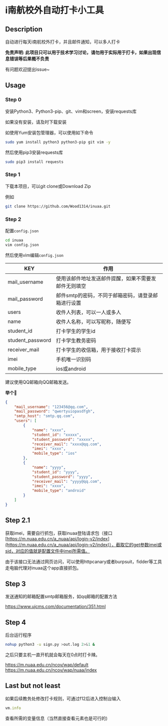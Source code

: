 # i南航校外自动打卡小工具

## Description

自动进行每天i南航校外打卡，并且邮件通知，可以多人打卡

**免责声明: 此项目只可以用于技术学习讨论，请勿用于实际用于打卡，如果出现信息错误等后果概不负责**

有问题欢迎提出issue~


## Usage

### Step 0

安装Python3、Python3-pip、git、vim和screen，安装requests库

如果没有安装，请及时下载安装

如使用Yum安装包管理器，可以使用如下命令
``` sh
sudo yum install python3 python3-pip git vim -y
```
然后使用pip3安装requests库
``` sh
sudo pip3 install requests
```

### Step 1

下载本项目，可以git clone或Download Zip

例如
``` sh
git clone https://github.com/Wood1314/inuaa.git
```

### Step 2

配置`config.json`

``` sh
cd inuaa
vim config.json
```

然后使用vim编辑`config.json`

|  KEY   | 作用  |
|  ----  | ----  |
| mail_username  | 使用该邮件地址发送邮件提醒，如果不需要发邮件无则填空 |
| mail_password  | 邮件smtp的密码，不同于邮箱密码，请登录邮箱进行设置 |
|  users  |  收件人列表，可以一人或多人  |
|  name  |  收件人名称，可以写昵称，随便写  |
|  student_id  |  打卡学生的学生id  |
|  student_password  | 打卡学生教务密码  |
|  receiver_mail  | 打卡学生的收信箱，用于接收打卡提示  |
|	 imei | 手机唯一识别码 |
|  mobile_type | ios或android |

建议使用QQ邮箱向QQ邮箱发送。

**举个🌰**

``` json
{
    "mail_username": "123456@qq.com",
    "mail_password": "qwertyuiopasdfgh",
    "smtp_host": "smtp.qq.com",
    "users": [
        {
            "name": "xxxx",
            "student_id": "xxxxx",
            "student_password": "xxxxx",
            "receiver_mail": "xxxx@qq.com",
          	"imei": "xxxx",
            "mobile_type": "ios"
        },
        {
            "name": "yyyy",
            "student_id": "yyyy",
            "student_password": "yyyy",
            "receiver_mail": "yyyy@qq.com",
          	"imei": "xxxx",
            "mobile_type": "android"
        }
    ]
}
```

## Step 2.1

获取imei，需要自行抓包，获取inuaa登陆请求包（接口[https://m.nuaa.edu.cn/a_nuaa/api/login-v2/index](https://m.nuaa.edu.cn/a_nuaa/api/login-v2/index)），截取它的get参数imei或sid，对应的值就是配置文件中imei所需值。

由于该接口无法通过网页访问，可以使用httpcanary或者burpsuit，fidder等工具走电脑代理对inuaa这个app直接抓包。

## Step 3

发送通知的邮箱配置smtp邮箱服务，如qq邮箱的配置方法

https://www.ujcms.com/documentation/351.html

## Step 4

后台运行程序

``` bash
nohup python3 -u sign.py >out.log 2>&1 &
```

之后只要主机一直开机就会每天在0点时打卡辣。

https://m.nuaa.edu.cn/ncov/wap/default
https://m.nuaa.edu.cn/ncov/wap/nuaa/index

## Last but not least

如果后续教务处修改打卡规则，可通过f12后进入控制台输入

```javascript
vm.info
```

查看所需的变量信息（当然直接查看元素也是可行的)
